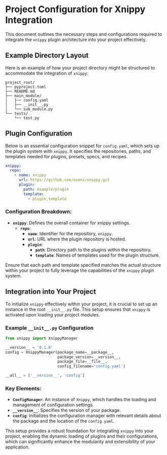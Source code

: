 # Project Configuration for Xnippy Integration

This document outlines the necessary steps and configurations required to integrate the `xnippy` plugin architecture into your project effectively.

## Example Directory Layout

Here is an example of how your project directory might be structured to accommodate the integration of `xnippy`:

```plaintext
project_root/
├── pyproject.toml
├── README.md
├── main_module/
│   ├── config.yaml
│   ├── __init__.py
│   └── sub_module.py
└── tests/
    └── test.py
```

## Plugin Configuration

Below is an essential configuration snippet for `config.yaml`, which sets up the plugin system with `xnippy`. It specifies the repositories, paths, and templates needed for plugins, presets, specs, and recipes.

```yaml
xnippy:
  repo:
    - name: xnippy
      url: https://github.com/xoani/xnippy.git
      plugin:
        path: example/plugin
        template:
          - plugin_template
```

### Configuration Breakdown:

- **`xnippy`**: Defines the overall container for xnippy settings.
  - **`repo`**:
    - **`name`**: Identifier for the repository, `xnippy`.
    - **`url`**: URL where the plugin repository is hosted.
    - **`plugin`**:
      - **`path`**: Directory path to the plugins within the repository.
      - **`template`**: Names of templates used for the plugin structure.

Ensure that each path and template specified matches the actual structure within your project to fully leverage the capabilities of the `xnippy` plugin system.

## Integration into Your Project

To initialize `xnippy` effectively within your project, it is crucial to set up an instance in the root `__init__.py` file. This setup ensures that `xnippy` is activated upon loading your project modules.

### Example `__init__.py` Configuration

```python
from xnippy import XnippyManager

__version__ = '0.1.0'
config = XnippyManager(package_name=__package__,
                       package_version=__version__,
                       package_file=__file__,
                       config_filename='config.yaml')

__all__ = ['__version__', 'config']
```

### Key Elements:

- **`ConfigManager`**: An instance of `Xnippy`, which handles the loading and management of configuration settings.
- **`__version__`**: Specifies the version of your package.
- **`config`**: Initializes the configuration manager with relevant details about the package and the location of the `config.yaml`.

This setup provides a robust foundation for integrating `xnippy` into your project, enabling the dynamic loading of plugins and their configurations, which can significantly enhance the modularity and extensibility of your application.
